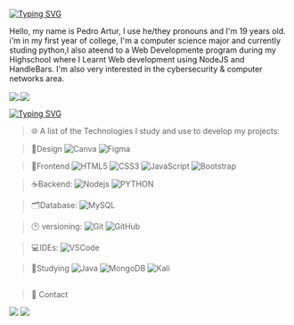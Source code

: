 [![Typing SVG](https://readme-typing-svg.herokuapp.com/?color=4AF626&size=35&center=true&vCenter=true&width=1000&lines=Welcome,+I'm+Pedro+Artur!!!+)](https://git.io/typing-svg)


Hello, my name is Pedro Artur, I use he/they pronouns and I'm 19 years old.
i'm in my first year of college, I'm a computer science major and currently studing python,I also ateend to a Web Developmente program during my Highschool where I Learnt Web development using NodeJS and HandleBars.
I'm also very interested in the cybersecurity & computer networks area. 

<a href="https://github.com/anuraghazra/github-readme-stats">
  <img align="center" src="https://github-readme-stats.vercel.app/api/pin/?username=Pedro-Artur-RF/&repo=github-readme-stats" />
</a>
<a href="https://github.com/anuraghazra/convoychat">
  <img align="center" src="https://github-readme-stats.vercel.app/api/pin/?username=Pedro-Artur-RF/&repo=convoychat" />
</a>
    
[![Typing SVG](https://readme-typing-svg.herokuapp.com/?color=4AF626&size=35&center=true&vCenter=true&width=1000&lines=Technologies)](https://git.io/typing-svg)


>🌐 A list of the Technologies I study and use to develop my projects:

>🎨Design
![Canva](https://img.shields.io/badge/Canva-%2300C4CC.svg?style=flat-square&logo=Canva&logoColor=white)
![Figma](https://img.shields.io/badge/figma-%23F24E1E.svg?style=flat-square&logo=figma&logoColor=white)

>🎨Frontend
![HTML5](https://img.shields.io/badge/-HTML5-E34F26?style=flat-square&logo=html5&logoColor=white)
![CSS3](https://img.shields.io/badge/-CSS3-1572B6?style=flat-square&logo=css3)
![JavaScript](https://img.shields.io/badge/-JavaScript-black?style=flat-square&logo=javascript)
![Bootstrap](https://img.shields.io/badge/-Bootstrap-563D7C?style=flat-square&logo=bootstrap)

>☕Backend: 
![Nodejs](https://img.shields.io/badge/-Nodejs-339933?style=flat-square&logo=Node.js&logoColor=white)
![PYTHON](https://img.shields.io/badge/python-3670A0?style=for-the-badge&logo=python&logoColor=ffdd54)


>🗂️Database:
![MySQL](https://img.shields.io/badge/-MySQL-4479A1?style=flat-square&logo=mysql&logoColor=white)

>🕑 versioning:
![Git](https://img.shields.io/badge/-Git-black?style=flat-square&logo=git)
![GitHub](https://img.shields.io/badge/-GitHub-181717?style=flat-square&logo=github)

>💻IDEs:
![VSCode](https://img.shields.io/badge/-VSCode-007ACC?style=flat-square&logo=visual-studio-code&logoColor=white)

>📖Studying
![Java](https://img.shields.io/badge/java-%23ED8B00.svg?style=flat-square&logo=openjdk&logoColor=white)
![MongoDB](https://img.shields.io/badge/MongoDB-%234ea94b.svg?style=flat-square&logo=mongodb&logoColor=white)
![Kali](https://img.shields.io/badge/Kali-268BEE?style=flat-square&logo=kalilinux&logoColor=white)
  ##
  
  <div>




  >📨 Contact
    
  <a href="https://www.instagram.com/pedro_artur_rfn/" target="_blank"><img src="https://img.shields.io/badge/-Instagram-%23E4405F?style=for-the-badge&logo=instagram&logoColor=white" target="_blank"></a>
  <a href="https://www.linkedin.com/in/pedro-artur-rolemberg-0a30a8194/" target="_blank"><img src="https://img.shields.io/badge/-LinkedIn-%230077B5?style=for-the-badge&logo=linkedin&logoColor=white" target="_blank"></a> 
 
</div>

  
